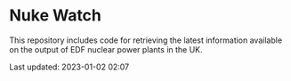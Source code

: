 # Nuke Watch

This repository includes code for retrieving the latest information available on the output of EDF nuclear power plants in the UK.

Last updated: 2023-01-02 02:07